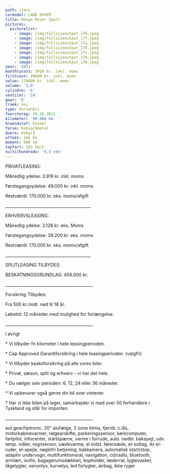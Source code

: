 ```yaml
---
path: /cars
carmodel: LAND ROVER
title: Range Rover Sport
pictures:
  picturelist:
    - image: /img/fullsizeoutput_176.jpeg
    - image: /img/fullsizeoutput_177.jpeg
    - image: /img/fullsizeoutput_17a.jpeg
    - image: /img/fullsizeoutput_178.jpeg
    - image: /img/fullsizeoutput_17c.jpeg
    - image: /img/fullsizeoutput_179.jpeg
    - image: /img/fullsizeoutput_17b.jpeg
year: '2011'
monthlycost: 3910 kr. inkl. moms
firstcost: 49000 kr. inkl. moms
value: 170000 kr. inkl. moms
volume: '3,0'
cylindre: '6'
ventiler: '24'
gear: '6'
traek: nej
type: Personbil
foerstereg: 20.10.2011
kilometer: '99.000 km. '
braendstof: Diesel
farve: Koksgråmetal
doere: Kokgrå
effekt: 245 hk
moment: 600 nm
topfart: 193 km/t
nultilhundrede: '9,3 sek'
---
```

PRIVATLEASING: 

Månedlig ydelse: 3.919 kr. inkl. moms

Førstegangsydelse: 49.000 kr. inkl. moms

Restværdi: 170.000 kr. eks. moms/afgift

\_\_\_\_\_\_\_\_\_\_\_\_\_\_\_\_\_\_\_\_\_\_\_\_\_\_\_\_\_\_\_\_\_\_\_\_\_\_\_\_\_\_



ERHVERVSLEASING:

Månedlig ydelse: 3.128 kr. eks. Moms 

Førstegangsydelse: 39.200 kr. eks. moms

Restværdi: 170.000 kr. eks. moms/afgift

\_\_\_\_\_\_\_\_\_\_\_\_\_\_\_\_\_\_\_\_\_\_\_\_\_\_\_\_\_\_\_\_\_\_\_\_\_\_\_\_\_\_



SPLITLEASING TILBYDES:



BESKATNINGSGRUNDLAG: 459.000 kr. 

\_\_\_\_\_\_\_\_\_\_\_\_\_\_\_\_\_\_\_\_\_\_\_\_\_\_\_\_\_\_\_\_\_\_\_\_\_\_\_\_\_\__

Forsikring Tilbydes:

Fra 500 kr./mdr. ned til 18 år. 

Løbetid: 12 måneder med mulighed for forlængelse.

\_\_\_\_\_\_\_\_\_\_\_\_\_\_\_\_\_\_\_\_\_\_\_\_\_\_\_\_\_\_\_\_\_\_\_\_\_\_\_\_\_\__



I øvrigt

\* Vi tilbyder fri kilometer i hele leasingperioden.

\* Cap Approved Garantiforsikring i hele leasingperioden. (valgfri)

\* Vi tilbyder kaskoforsikring på alle vores biler.

\* Privat, sæson, split og erhverv – vi har det hele.

\* Du vælger selv perioden: 6, 12, 24 eller 36 måneder.

\* Vi opbevarer også gerne din bil over vinteren

\* Har vi ikke bilen på lager, samarbejder vi med over 50 forhandlere i Tyskland og står for importen.

\_\_\_\_\_\_\_\_\_\_\_\_\_\_\_\_\_\_\_\_\_\_\_\_\_\_\_\_\_\_\_\_\_\_\_\_\_\_\_\_\_\__

aut.gear/tiptronic, 20" alufælge, 2 zone klima, fjernb. c.lås, motorkabinevarmer, ratgearskifte, parkeringssensor, kørecomputer, fartpilot, infocenter, startspærre, varme i forrude, auto. nedbl. bakspejl, udv. temp. måler, regnsensor, sædevarme, el indst. førersæde, el-soltag, 4x el-ruder, el-spejle, nøglefri betjening, bakkamera, automatisk start/stop, adaptiv undervogn, multifunktionsrat, navigation, cd/radio, bluetooth, armlæn, isofix, bagagerumsdækken, kopholder, læderrat, lygtevasker, tågelygter, xenonlys, kurvelys, led forlygter, airbag, ikke ryger
